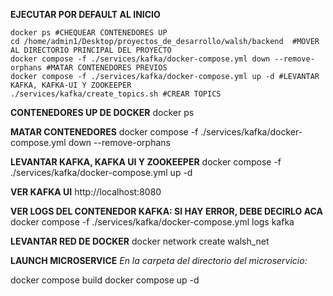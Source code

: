 **EJECUTAR POR DEFAULT AL INICIO**
```
docker ps #CHEQUEAR CONTENEDORES UP
cd /home/admin1/Desktop/proyectos_de_desarrollo/walsh/backend  #MOVER AL DIRECTORIO PRINCIPAL DEL PROYECTO
docker compose -f ./services/kafka/docker-compose.yml down --remove-orphans #MATAR CONTENEDORES PREVIOS
docker compose -f ./services/kafka/docker-compose.yml up -d #LEVANTAR KAFKA, KAFKA-UI Y ZOOKEEPER
./services/kafka/create_topics.sh #CREAR TOPICS
```

**CONTENEDORES UP DE DOCKER**
docker ps

**MATAR CONTENEDORES**
docker compose -f ./services/kafka/docker-compose.yml down --remove-orphans

**LEVANTAR KAFKA, KAFKA UI Y ZOOKEEPER**
docker compose -f ./services/kafka/docker-compose.yml up -d

**VER KAFKA UI**
http://localhost:8080


**VER LOGS DEL CONTENEDOR KAFKA: SI HAY ERROR, DEBE DECIRLO ACA**
docker compose -f ./services/kafka/docker-compose.yml logs kafka


**LEVANTAR RED DE DOCKER**
docker network create walsh_net


**LAUNCH MICROSERVICE**
*En la carpeta del directorio del microservicio:*

docker compose build
docker compose up -d